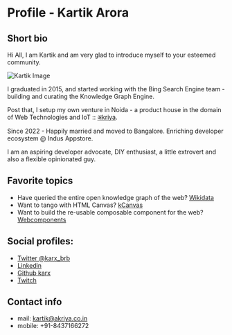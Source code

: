 # Profile - Kartik Arora

## Short bio
Hi All, I am Kartik and am very glad to introduce myself to your esteemed community.

![Kartik Image](https://avatars3.githubusercontent.com/u/7826138?s=400&u=9fb2c463d89472c513d0d0f47c77218f348a0a0b&v=4)

I graduated in 2015, and started working with the Bing Search Engine team - building and curating the Knowledge Graph Engine.

Post that, I setup my own venture in Noida - a product house in the domain of Web Technologies and IoT :: [अkriya](http://akriya.co.in/). 

Since 2022 - Happily married and moved to Bangalore. Enriching developer ecosystem @ Indus Appstore.

I am an aspiring developer advocate, DIY enthusiast, a little extrovert and also a flexible opinionated guy.

## Favorite topics
* Have queried the entire open knowledge graph of the web? [Wikidata](/Wikidata)
* Want to tango with HTML Canvas? [kCanvas](/kCanvas)
* Want to build the re-usable composable component for the web? [Webcomponents](/WebComponents)


## Social profiles:
* [Twitter @karx_brb](https://twitter.com/karx_brb)
* [Linkedin](https://www.linkedin.com/in/karx01/)
* [Github karx](https://github.com/karx)
* [Twitch](https://twitch.tv/karx01)


## Contact info
* mail: kartik@akriya.co.in
* mobile: +91-8437166272